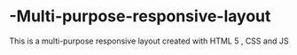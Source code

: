 # -Multi-purpose-responsive-layout
This is a multi-purpose responsive layout created with HTML 5 , CSS and JS
